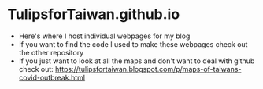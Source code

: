 # TulipsforTaiwan.github.io
- Here's where I host individual webpages for my blog
- If you want to find the code I used to make these webpages check out the other repository
- If you just want to look at all the maps and don't want to deal with github check out: https://tulipsfortaiwan.blogspot.com/p/maps-of-taiwans-covid-outbreak.html 
 
